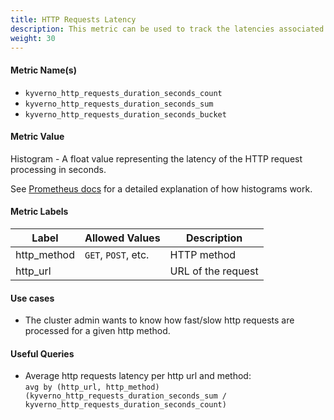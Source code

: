 ```yaml
---
title: HTTP Requests Latency
description: This metric can be used to track the latencies associated with HTTP requests.
weight: 30
---
```


#### Metric Name(s)

* `kyverno_http_requests_duration_seconds_count`
* `kyverno_http_requests_duration_seconds_sum`
* `kyverno_http_requests_duration_seconds_bucket`

#### Metric Value

Histogram - A float value representing the latency of the HTTP request processing in seconds.

See [Prometheus docs](https://prometheus.io/docs/practices/histograms/) for a detailed explanation of how histograms work.

#### Metric Labels

| Label | Allowed Values | Description |
| --- | --- | --- |
| http\_method | `GET`, `POST`, etc. | HTTP method |
| http\_url | | URL of the request |

#### Use cases

* The cluster admin wants to know how fast/slow http requests are processed for a given http method.

#### Useful Queries

* Average http requests latency per http url and method:<br> 
`avg by (http_url, http_method) (kyverno_http_requests_duration_seconds_sum / kyverno_http_requests_duration_seconds_count)`
  